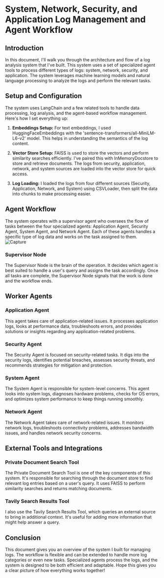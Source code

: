 # System, Network, Security, and Application Log Management and Agent Workflow

## Introduction
In this document, I'll walk you through the architecture and flow of a log analysis system that I've built. This system uses a set of specialized agent tools to process different types of logs: system, network, security, and application. The system leverages machine learning models and natural language processing to analyze the logs and perform the relevant tasks.

## Setup and Configuration
The system uses LangChain and a few related tools to handle data processing, log analysis, and the agent-based workflow management. Here's how I set everything up:

1. **Embeddings Setup:** 
   For text embeddings, I used HuggingFaceEmbeddings with the 'sentence-transformers/all-MiniLM-L6-v2' model. This helps in understanding the semantics of the log content.

2. **Vector Store Setup:** 
   FAISS is used to store the vectors and perform similarity searches efficiently. I've paired this with InMemoryDocstore to store and retrieve documents. The logs from security, application, network, and system sources are loaded into the vector store for quick access.

3. **Log Loading:** 
   I loaded the logs from four different sources (Security, Application, Network, and System) using CSVLoader, then split the data into chunks to make processing easier.

## Agent Workflow
The system operates with a supervisor agent who oversees the flow of tasks between the four specialized agents: Application Agent, Security Agent, System Agent, and Network Agent. Each of these agents handles a specific type of log data and works on the task assigned to them.
![Capture](https://github.com/user-attachments/assets/cf28fd3c-081f-4fbf-b055-cfa93048128a)
### Supervisor Node
The Supervisor Node is the brain of the operation. It decides which agent is best suited to handle a user's query and assigns the task accordingly. Once all tasks are complete, the Supervisor Node signals that the work is done and the workflow ends.

## Worker Agents


### Application Agent
This agent takes care of application-related issues. It processes application logs, looks at performance data, troubleshoots errors, and provides solutions or insights regarding any application-related problems.

### Security Agent
The Security Agent is focused on security-related tasks. It digs into the security logs, identifies potential breaches, assesses security threats, and recommends strategies for mitigation and protection.

### System Agent
The System Agent is responsible for system-level concerns. This agent looks into system logs, diagnoses hardware problems, checks for OS errors, and optimizes system performance to keep things running smoothly.

### Network Agent
The Network Agent takes care of network-related issues. It monitors network logs, troubleshoots connectivity problems, addresses bandwidth issues, and handles network security concerns.

## External Tools and Integrations

### Private Document Search Tool
The Private Document Search Tool is one of the key components of this system. It's responsible for searching through the document store to find relevant log entries based on a user's query. It uses FAISS to perform similarity searches and returns matching documents.

### Tavily Search Results Tool
I also use the Tavily Search Results Tool, which queries an external source to bring in additional context. It's useful for adding more information that might help answer a query.

## Conclusion
This document gives you an overview of the system I built for managing logs. The workflow is flexible and can be extended to handle more log categories or even new tasks. Specialized agents process the logs, and the system is designed to be both efficient and adaptable. Hope this gives you a clear picture of how everything works together!
